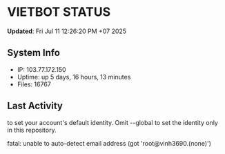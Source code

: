 # VIETBOT STATUS
**Updated**: Fri Jul 11 12:26:20 PM +07 2025

## System Info
- IP: 103.77.172.150
- Uptime: up 5 days, 16 hours, 13 minutes
- Files: 16767

## Last Activity

to set your account's default identity.
Omit --global to set the identity only in this repository.

fatal: unable to auto-detect email address (got 'root@vinh3690.(none)')
